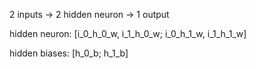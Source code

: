 2 inputs -> 2 hidden neuron -> 1 output

hidden neuron:
[i_0_h_0_w, i_1_h_0_w;
i_0_h_1_w, i_1_h_1_w]

hidden biases:
[h_0_b;
h_1_b]
